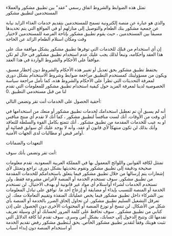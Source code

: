 تمثل هذه الضوابط والشروط اتفاق رسمي "عقد" بين تطبيق مشكور والعملاء المستخدمين لتطبيق مشكور

والذي هو عبارة عن منصة إلكترونية تسمح للمستخدمين بتقديم خدمات الغذاء الزايد نيابة عن جمعية مشكور بنك الطعام والتوصيل إلى منازلهم أو في المواقع التي يتم تحديدها مسبقاً بين المستخدمين ، حيث يقوم تطبيق مشكور بإتاحة الفرصة للمستخدمين لاختيار وقت ومكان استلام الطعام الزائد عن الحاجة

إن أي استخدام من قبلك للخدمات التي توفرها تطبيق مشكور  يشكل موافقة منك على هذا العقد وأحكامه، وتبعاً لذلك يجب عليك عدم استخدام تطبيق مشكور في حال لم تكن موافقاً على الأحكام والشروط الواردة في هذا العقد.

يحتفظ تطبيق مشكور  بحق تعديل أو تغيير هذه الأحكام والشروط دون إخطار مسبق، ويكون من مسؤوليتك كمستخدم التطبيق مراجعة ضوابط وشروط الاستخدام بشكل دوري لمعرفة التحديثات التي تطرأ على الأحكام والشروط هذه، كما نأمل مراجعة سياسة الخصوصية لدينا لمعرفة المزيد حول كيفية استخدام تطبيق مشكور  للمعلومات التي تقدم لنا من قبل مستخدمي التطبيق .0

أحقية الحصول على الخدمات
أنت تقر وتضمن التالي:

أنه لم يسبق أن تم تعطيل استخدامك لخدمات تطبيق مشكور  أو منعك من استخدامها في أي وقت من الأوقات.
أنك لست منافساً لتطبيق مشكور ، كما أنك لا تقدم أي منتج منافس او به عيب للخدمات المقدمة من تطبيق مشكور .
أنك تتمتع بكامل القوة والسلطة للتعاقد وأنك بذلك لن تكون منتهكاً لأي قانون أو عقد، وأنه لا يوجد عليك أي سوابق قضائية أو أوامر قبض أو مطالبات لدى الجهات الأمنية.
 

التعهدات والضمانات

أنت تقر وتضمن بأنك سوف:

تمتثل لكافة القوانين واللوائح المعمول بها في المملكة العربية السعودية.
تقدم معلومات صحيحة ودقيقة إلى تطبيق مشكور  وتقوم بتحديثها بشكل دوري.
تراجع وتمتثل لأي إشعارات يتم إرسالها من خلال تطبيق مشكور  فيما يتعلق باستخدامكم للخدمات المقدمة من تطبيق مشكور.
سوف تستخدم الخدمة أو المنصة لأغراض مشروعة فقط، ولن تستخدم الخدمات لشراء أواستلام أي مواد غير قانونية أو بهدف الاحتيال.
لن تستخدم الخدمة أو المنصة للتسبب بإيذاء أو مضايقة أو إزعاج أحد ما.
توافق على تبادل المعلومات بين الشركاء داخل تطبيق مشكور فيما يخص عملياتك المنفذة وتقييم التعاملات معك.
لن تعرقل التشغيل السليم تطبيق مشكور.
لن تحاول إلحاق الضرر بالخدمة أو المنصة بأي شكل من الأشكال.
لن تنسخ أو توزع المنصة أو المحتويات الأخرى دون الحصول على إذن كتابي من تطبيق مشكور .
سوف تحافظ على كلمة المرور لحسابك أو أي وسيلة تعريف نقدمها لك وتتيح الدخول إلى حسابك، بشكلٍ آمن وسري.
سوف تقدم لنا كافة الدلائل التي تثبت هويتك وفقاً لتقدير تطبيق مشكور  الخاص.
يحق لـتطبيق مشكور  رفض تقديم الخدمة أو استخدام المنصة دون إبداء أسباب
